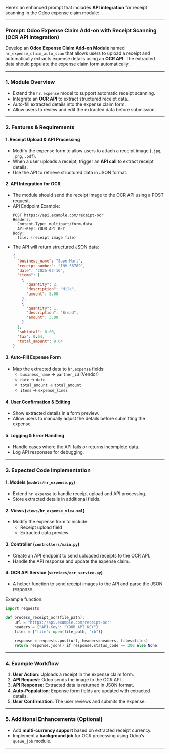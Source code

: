 Here’s an enhanced prompt that includes **API integration** for receipt scanning in the Odoo expense claim module:  

---

### **Prompt: Odoo Expense Claim Add-on with Receipt Scanning (OCR API Integration)**  

Develop an **Odoo Expense Claim Add-on Module** named `hr_expense_claim_auto_scan` that allows users to upload a receipt and automatically extracts expense details using an **OCR API**. The extracted data should populate the expense claim form automatically.  

---

### **1. Module Overview**  
- Extend the `hr.expense` model to support automatic receipt scanning.  
- Integrate an **OCR API** to extract structured receipt data.  
- Auto-fill extracted details into the expense claim form.  
- Allow users to review and edit the extracted data before submission.  

---

### **2. Features & Requirements**  

#### **1. Receipt Upload & API Processing**  
- Modify the expense form to allow users to attach a receipt image (`.jpg`, `.png`, `.pdf`).  
- When a user uploads a receipt, trigger an **API call** to extract receipt details.  
- Use the API to retrieve structured data in JSON format.  

#### **2. API Integration for OCR**  
- The module should send the receipt image to the OCR API using a POST request.  
- API Endpoint Example:  
  ```
  POST https://api.example.com/receipt-ocr
  Headers:
    Content-Type: multipart/form-data
    API-Key: YOUR_API_KEY
  Body:
    file: (receipt image file)
  ```
- The API will return structured JSON data:  
  ```json
  {
    "business_name": "SuperMart",
    "receipt_number": "INV-56789",
    "date": "2025-03-16",
    "items": [
      {
        "quantity": 2,
        "description": "Milk",
        "amount": 5.00
      },
      {
        "quantity": 1,
        "description": "Bread",
        "amount": 3.00
      }
    ],
    "subtotal": 8.00,
    "tax": 0.64,
    "total_amount": 8.64
  }
  ```

#### **3. Auto-Fill Expense Form**  
- Map the extracted data to `hr.expense` fields:  
  - `business_name` → `partner_id` (Vendor)  
  - `date` → `date`  
  - `total_amount` → `total_amount`  
  - `items` → `expense_lines`  

#### **4. User Confirmation & Editing**  
- Show extracted details in a form preview.  
- Allow users to manually adjust the details before submitting the expense.  

#### **5. Logging & Error Handling**  
- Handle cases where the API fails or returns incomplete data.  
- Log API responses for debugging.  

---

### **3. Expected Code Implementation**  

#### **1. Models (`models/hr_expense.py`)**  
- Extend `hr.expense` to handle receipt upload and API processing.  
- Store extracted details in additional fields.  

#### **2. Views (`views/hr_expense_view.xml`)**  
- Modify the expense form to include:  
  - Receipt upload field  
  - Extracted data preview  

#### **3. Controller (`controllers/main.py`)**  
- Create an API endpoint to send uploaded receipts to the OCR API.  
- Handle the API response and update the expense claim.  

#### **4. OCR API Service (`services/ocr_service.py`)**  
- A helper function to send receipt images to the API and parse the JSON response.  

Example function:  
```python
import requests

def process_receipt_ocr(file_path):
    url = "https://api.example.com/receipt-ocr"
    headers = {"API-Key": "YOUR_API_KEY"}
    files = {"file": open(file_path, "rb")}

    response = requests.post(url, headers=headers, files=files)
    return response.json() if response.status_code == 200 else None
```

---

### **4. Example Workflow**  

1. **User Action**: Uploads a receipt in the expense claim form.  
2. **API Request**: Odoo sends the image to the OCR API.  
3. **API Response**: Extracted data is returned in JSON format.  
4. **Auto-Population**: Expense form fields are updated with extracted details.  
5. **User Confirmation**: The user reviews and submits the expense.  

---

### **5. Additional Enhancements (Optional)**  
- Add **multi-currency support** based on extracted receipt currency.  
- Implement a **background job** for OCR processing using Odoo’s `queue_job` module.  

---
